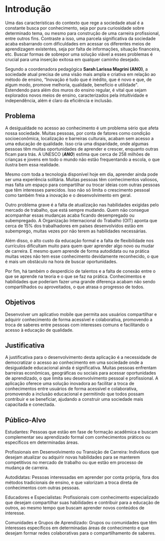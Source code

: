 # Introdução

Uma das características do contexto que rege a sociedade atual é a constante busca por conhecimento, seja por pura curiosidade sobre determinado tema, ou mesmo para construção de uma carreira profissional, entre outros fins. Contraste a isso, uma parcela significativa da sociedade acaba esbarrando com dificuldades em acessar os diferentes meios de aprendizagem existentes, seja por falta de informações, situação financeira, etc. Buscar formas de sobrepor uma solução viável a esses problemas é crucial para uma inserção exitosa em qualquer caminho desejado.

Segundo a coordenadora pedagógica **Sarah Larissa Magrini (ANO)**, a sociedade atual precisa de uma visão mais ampla e criativa em relação ao método de ensino, “Inovação é tudo que é inédito, que é novo e que, de algum modo, promove melhoria, qualidade, benefício e utilidade". Estendendo para além dos muros do ensino regular, é vital que sejam explorados novos meios de ensino, caracterizados pela intuitividade e independência, além é claro da eficiência e inclusão.


## Problema


A desigualdade no acesso ao conhecimento é um problema sério que afeta nossa sociedade. Muitas pessoas, por conta de fatores como condição socioeconômica, localização e barreiras culturais, acabam sem acesso a uma educação de qualidade. Isso cria uma disparidade, onde algumas pessoas têm muitas oportunidades de aprender e crescer, enquanto outras ficam para trás. A UNESCO (***ANO***) estima que cerca de 258 milhões de crianças e jovens em todo o mundo não estão frequentando a escola, o que ilustra bem essa realidade.

Mesmo com toda a tecnologia disponível hoje em dia, aprender ainda pode ser uma experiência solitária. Muitas pessoas têm conhecimentos valiosos, mas falta um espaço para compartilhar ou trocar ideias com outras pessoas que têm interesses parecidos. Isso não só limita o crescimento pessoal como também freia a inovação e o desenvolvimento em geral.

Outro problema grave é a falta de atualização nas habilidades exigidas pelo mercado de trabalho, que está sempre mudando. Quem não consegue acompanhar essas mudanças acaba ficando desempregado ou subempregado. A Organização Internacional do Trabalho (OIT) aponta que cerca de 15% dos trabalhadores em países desenvolvidos estão em subemprego, muitas vezes por não terem as habilidades necessárias.

Além disso, o alto custo da educação formal e a falta de flexibilidade nos currículos dificultam muito para quem quer aprender algo novo ou mudar de carreira. E mesmo quem aprende de forma autodidata ou na prática muitas vezes não tem esse conhecimento devidamente reconhecido, o que é mais um obstáculo na hora de buscar oportunidades.

Por fim, há também o desperdício de talentos e a falta de conexão entre o que se aprende na teoria e o que se faz na prática. Conhecimentos e habilidades que poderiam fazer uma grande diferença acabam não sendo compartilhados ou aproveitados, o que atrasa o progresso de todos.

## Objetivos

Desenvolver um aplicativo mobile que permita aos usuários compartilhar e adquirir conhecimento de forma acessível e colaborativa, promovendo a troca de saberes entre pessoas com interesses comuns e facilitando o acesso à educação de qualidade.

## Justificativa

A justificativa para o desenvolvimento desta aplicação é a necessidade de democratizar o acesso ao conhecimento em uma sociedade onde a desigualdade educacional ainda é significativa. Muitas pessoas enfrentam barreiras econômicas, geográficas ou sociais para acessar oportunidades de aprendizado, o que limita seu desenvolvimento pessoal e profissional. A aplicação oferece uma solução inovadora ao facilitar a troca de conhecimentos entre usuários de forma acessível e colaborativa, promovendo a inclusão educacional e permitindo que todos possam contribuir e se beneficiar, ajudando a construir uma sociedade mais capacitada e conectada.

## Público-Alvo

Estudantes: Pessoas que estão em fase de formação acadêmica e buscam complementar seu aprendizado formal com conhecimentos práticos ou específicos em determinadas áreas.

Profissionais em Desenvolvimento ou Transição de Carreira: Indivíduos que desejam atualizar ou adquirir novas habilidades para se manterem competitivos no mercado de trabalho ou que estão em processo de mudança de carreira.

Autodidatas: Pessoas interessadas em aprender por conta própria, fora dos métodos tradicionais de ensino, e que valorizam a troca direta de conhecimentos com outras pessoas.

Educadores e Especialistas: Profissionais com conhecimento especializado que desejam compartilhar suas habilidades e contribuir para a educação de outros, ao mesmo tempo que buscam aprender novos conteúdos de interesse.

Comunidades e Grupos de Aprendizado: Grupos ou comunidades que têm interesses específicos em determinadas áreas de conhecimento e que desejam formar redes colaborativas para o compartilhamento de saberes.


